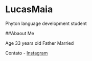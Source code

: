 # LucasMaia

Phyton language development student

##Abaout Me

Age 33 years old 
Father 
Married

Contato - [Instagram](https://www.instagram.com/l.maiaa/)
